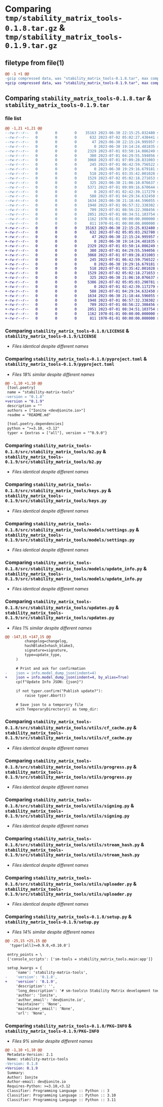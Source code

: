 # Comparing `tmp/stability_matrix_tools-0.1.8.tar.gz` & `tmp/stability_matrix_tools-0.1.9.tar.gz`

## filetype from file(1)

```diff
@@ -1 +1 @@
-gzip compressed data, was "stability_matrix_tools-0.1.8.tar", max compression
+gzip compressed data, was "stability_matrix_tools-0.1.9.tar", max compression
```

## Comparing `stability_matrix_tools-0.1.8.tar` & `stability_matrix_tools-0.1.9.tar`

### file list

```diff
@@ -1,21 +1,21 @@
--rw-r--r--   0        0        0    35163 2023-06-30 22:15:25.032480 stability_matrix_tools-0.1.8/LICENSE
--rw-r--r--   0        0        0      632 2023-07-02 05:02:27.430441 stability_matrix_tools-0.1.8/pyproject.toml
--rw-r--r--   0        0        0       47 2023-06-30 22:15:24.995957 stability_matrix_tools-0.1.8/README.md
--rw-r--r--   0        0        0        0 2023-06-30 19:14:24.481835 stability_matrix_tools-0.1.8/src/stability_matrix_tools/__init__.py
--rw-r--r--   0        0        0     2329 2023-07-01 03:50:14.086249 stability_matrix_tools-0.1.8/src/stability_matrix_tools/b2.py
--rw-r--r--   0        0        0      380 2023-07-01 04:29:55.594056 stability_matrix_tools-0.1.8/src/stability_matrix_tools/cf.py
--rw-r--r--   0        0        0     3068 2023-07-01 07:09:28.831003 stability_matrix_tools-0.1.8/src/stability_matrix_tools/keys.py
--rw-r--r--   0        0        0      245 2023-07-01 06:42:59.756522 stability_matrix_tools-0.1.8/src/stability_matrix_tools/main.py
--rw-r--r--   0        0        0        0 2023-06-30 19:29:16.679181 stability_matrix_tools-0.1.8/src/stability_matrix_tools/models/__init__.py
--rw-r--r--   0        0        0      518 2023-07-01 03:35:42.001028 stability_matrix_tools-0.1.8/src/stability_matrix_tools/models/settings.py
--rw-r--r--   0        0        0     1529 2023-07-02 05:02:18.271653 stability_matrix_tools-0.1.8/src/stability_matrix_tools/models/update_info.py
--rw-r--r--   0        0        0      325 2023-06-30 21:06:10.076637 stability_matrix_tools-0.1.8/src/stability_matrix_tools/models/version.py
--rw-r--r--   0        0        0     5371 2023-07-01 09:09:16.670644 stability_matrix_tools-0.1.8/src/stability_matrix_tools/updates.py
--rw-r--r--   0        0        0        0 2023-07-01 02:42:39.117279 stability_matrix_tools-0.1.8/src/stability_matrix_tools/utils/__init__.py
--rw-r--r--   0        0        0      588 2023-07-01 04:29:34.632450 stability_matrix_tools-0.1.8/src/stability_matrix_tools/utils/cf_cache.py
--rw-r--r--   0        0        0     1634 2023-06-30 21:18:44.596055 stability_matrix_tools-0.1.8/src/stability_matrix_tools/utils/progress.py
--rw-r--r--   0        0        0     1948 2023-07-01 06:57:32.338302 stability_matrix_tools-0.1.8/src/stability_matrix_tools/utils/signing.py
--rw-r--r--   0        0        0      709 2023-07-01 08:56:22.308456 stability_matrix_tools-0.1.8/src/stability_matrix_tools/utils/stream_hash.py
--rw-r--r--   0        0        0     2051 2023-07-01 08:34:51.103754 stability_matrix_tools-0.1.8/src/stability_matrix_tools/utils/uploader.py
--rw-r--r--   0        0        0     1162 1970-01-01 00:00:00.000000 stability_matrix_tools-0.1.8/setup.py
--rw-r--r--   0        0        0      811 1970-01-01 00:00:00.000000 stability_matrix_tools-0.1.8/PKG-INFO
+-rw-r--r--   0        0        0    35163 2023-06-30 22:15:25.032480 stability_matrix_tools-0.1.9/LICENSE
+-rw-r--r--   0        0        0      632 2023-07-02 05:05:03.292780 stability_matrix_tools-0.1.9/pyproject.toml
+-rw-r--r--   0        0        0       47 2023-06-30 22:15:24.995957 stability_matrix_tools-0.1.9/README.md
+-rw-r--r--   0        0        0        0 2023-06-30 19:14:24.481835 stability_matrix_tools-0.1.9/src/stability_matrix_tools/__init__.py
+-rw-r--r--   0        0        0     2329 2023-07-01 03:50:14.086249 stability_matrix_tools-0.1.9/src/stability_matrix_tools/b2.py
+-rw-r--r--   0        0        0      380 2023-07-01 04:29:55.594056 stability_matrix_tools-0.1.9/src/stability_matrix_tools/cf.py
+-rw-r--r--   0        0        0     3068 2023-07-01 07:09:28.831003 stability_matrix_tools-0.1.9/src/stability_matrix_tools/keys.py
+-rw-r--r--   0        0        0      245 2023-07-01 06:42:59.756522 stability_matrix_tools-0.1.9/src/stability_matrix_tools/main.py
+-rw-r--r--   0        0        0        0 2023-06-30 19:29:16.679181 stability_matrix_tools-0.1.9/src/stability_matrix_tools/models/__init__.py
+-rw-r--r--   0        0        0      518 2023-07-01 03:35:42.001028 stability_matrix_tools-0.1.9/src/stability_matrix_tools/models/settings.py
+-rw-r--r--   0        0        0     1529 2023-07-02 05:02:18.271653 stability_matrix_tools-0.1.9/src/stability_matrix_tools/models/update_info.py
+-rw-r--r--   0        0        0      325 2023-06-30 21:06:10.076637 stability_matrix_tools-0.1.9/src/stability_matrix_tools/models/version.py
+-rw-r--r--   0        0        0     5386 2023-07-02 05:05:03.290781 stability_matrix_tools-0.1.9/src/stability_matrix_tools/updates.py
+-rw-r--r--   0        0        0        0 2023-07-01 02:42:39.117279 stability_matrix_tools-0.1.9/src/stability_matrix_tools/utils/__init__.py
+-rw-r--r--   0        0        0      588 2023-07-01 04:29:34.632450 stability_matrix_tools-0.1.9/src/stability_matrix_tools/utils/cf_cache.py
+-rw-r--r--   0        0        0     1634 2023-06-30 21:18:44.596055 stability_matrix_tools-0.1.9/src/stability_matrix_tools/utils/progress.py
+-rw-r--r--   0        0        0     1948 2023-07-01 06:57:32.338302 stability_matrix_tools-0.1.9/src/stability_matrix_tools/utils/signing.py
+-rw-r--r--   0        0        0      709 2023-07-01 08:56:22.308456 stability_matrix_tools-0.1.9/src/stability_matrix_tools/utils/stream_hash.py
+-rw-r--r--   0        0        0     2051 2023-07-01 08:34:51.103754 stability_matrix_tools-0.1.9/src/stability_matrix_tools/utils/uploader.py
+-rw-r--r--   0        0        0     1162 1970-01-01 00:00:00.000000 stability_matrix_tools-0.1.9/setup.py
+-rw-r--r--   0        0        0      811 1970-01-01 00:00:00.000000 stability_matrix_tools-0.1.9/PKG-INFO
```

### Comparing `stability_matrix_tools-0.1.8/LICENSE` & `stability_matrix_tools-0.1.9/LICENSE`

 * *Files identical despite different names*

### Comparing `stability_matrix_tools-0.1.8/pyproject.toml` & `stability_matrix_tools-0.1.9/pyproject.toml`

 * *Files 18% similar despite different names*

```diff
@@ -1,10 +1,10 @@
 [tool.poetry]
 name = "stability-matrix-tools"
-version = "0.1.8"
+version = "0.1.9"
 description = ""
 authors = ["Ionite <dev@ionite.io>"]
 readme = "README.md"
 
 [tool.poetry.dependencies]
 python = ">=3.10, <3.12"
 typer = {extras = ["all"], version = "^0.9.0"}
```

### Comparing `stability_matrix_tools-0.1.8/src/stability_matrix_tools/b2.py` & `stability_matrix_tools-0.1.9/src/stability_matrix_tools/b2.py`

 * *Files identical despite different names*

### Comparing `stability_matrix_tools-0.1.8/src/stability_matrix_tools/keys.py` & `stability_matrix_tools-0.1.9/src/stability_matrix_tools/keys.py`

 * *Files identical despite different names*

### Comparing `stability_matrix_tools-0.1.8/src/stability_matrix_tools/models/settings.py` & `stability_matrix_tools-0.1.9/src/stability_matrix_tools/models/settings.py`

 * *Files identical despite different names*

### Comparing `stability_matrix_tools-0.1.8/src/stability_matrix_tools/models/update_info.py` & `stability_matrix_tools-0.1.9/src/stability_matrix_tools/models/update_info.py`

 * *Files identical despite different names*

### Comparing `stability_matrix_tools-0.1.8/src/stability_matrix_tools/updates.py` & `stability_matrix_tools-0.1.9/src/stability_matrix_tools/updates.py`

 * *Files 1% similar despite different names*

```diff
@@ -147,15 +147,15 @@
         changelog=changelog,
         hashBlake3=hash_blake3,
         signature=signature,
         type=update_type,
     )
 
     # Print and ask for confirmation
-    json = info.model_dump_json(indent=4)
+    json = info.model_dump_json(indent=4, by_alias=True)
     cp(f"Update Info JSON: {json}")
 
     if not typer.confirm("Publish update?"):
         raise typer.Abort()
 
     # Save json to a temporary file
     with TemporaryDirectory() as temp_dir:
```

### Comparing `stability_matrix_tools-0.1.8/src/stability_matrix_tools/utils/cf_cache.py` & `stability_matrix_tools-0.1.9/src/stability_matrix_tools/utils/cf_cache.py`

 * *Files identical despite different names*

### Comparing `stability_matrix_tools-0.1.8/src/stability_matrix_tools/utils/progress.py` & `stability_matrix_tools-0.1.9/src/stability_matrix_tools/utils/progress.py`

 * *Files identical despite different names*

### Comparing `stability_matrix_tools-0.1.8/src/stability_matrix_tools/utils/signing.py` & `stability_matrix_tools-0.1.9/src/stability_matrix_tools/utils/signing.py`

 * *Files identical despite different names*

### Comparing `stability_matrix_tools-0.1.8/src/stability_matrix_tools/utils/stream_hash.py` & `stability_matrix_tools-0.1.9/src/stability_matrix_tools/utils/stream_hash.py`

 * *Files identical despite different names*

### Comparing `stability_matrix_tools-0.1.8/src/stability_matrix_tools/utils/uploader.py` & `stability_matrix_tools-0.1.9/src/stability_matrix_tools/utils/uploader.py`

 * *Files identical despite different names*

### Comparing `stability_matrix_tools-0.1.8/setup.py` & `stability_matrix_tools-0.1.9/setup.py`

 * *Files 14% similar despite different names*

```diff
@@ -25,15 +25,15 @@
  'typer[all]>=0.9.0,<0.10.0']
 
 entry_points = \
 {'console_scripts': ['sm-tools = stability_matrix_tools.main:app']}
 
 setup_kwargs = {
     'name': 'stability-matrix-tools',
-    'version': '0.1.8',
+    'version': '0.1.9',
     'description': '',
     'long_description': '# sm-tools\n Stability Matrix development tools\n',
     'author': 'Ionite',
     'author_email': 'dev@ionite.io',
     'maintainer': 'None',
     'maintainer_email': 'None',
     'url': 'None',
```

### Comparing `stability_matrix_tools-0.1.8/PKG-INFO` & `stability_matrix_tools-0.1.9/PKG-INFO`

 * *Files 9% similar despite different names*

```diff
@@ -1,10 +1,10 @@
 Metadata-Version: 2.1
 Name: stability-matrix-tools
-Version: 0.1.8
+Version: 0.1.9
 Summary: 
 Author: Ionite
 Author-email: dev@ionite.io
 Requires-Python: >=3.10,<3.12
 Classifier: Programming Language :: Python :: 3
 Classifier: Programming Language :: Python :: 3.10
 Classifier: Programming Language :: Python :: 3.11
```

